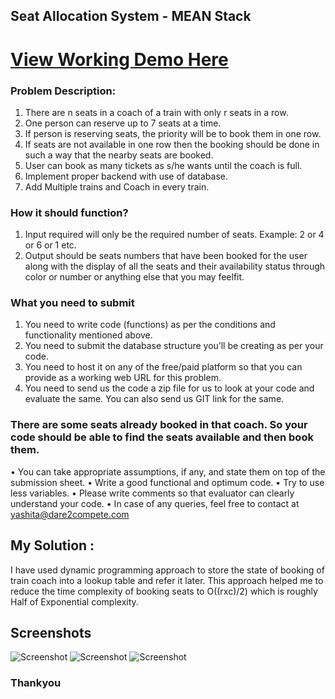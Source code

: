 ## Seat Allocation System - MEAN Stack
# [View Working Demo Here](https://seat-allocation-angular.herokuapp.com/)

### Problem Description:
1. There are n seats in a coach of a train with only r seats in a row.
2. One person can reserve up to 7 seats at a time.
3. If person is reserving seats, the priority will be to book them in one row.
4. If seats are not available in one row then the booking should be done in such a way that the nearby
   seats are booked.
5. User can book as many tickets as s/he wants until the coach is full.
6. Implement proper backend with use of database.
7. Add Multiple trains and Coach in every train.

### How it should function?
1. Input required will only be the required number of seats. Example: 2 or 4 or 6 or 1 etc.
2. Output should be seats numbers that have been booked for the user along with the display of all the
   seats and their availability status through color or number or anything else that you may feelfit.
### What you need to submit
1. You need to write code (functions) as per the conditions and functionality mentioned above.
2. You need to submit the database structure you’ll be creating as per your code.
3. You need to host it on any of the free/paid platform so that you can provide as a working web URL for
   this problem.
4. You need to send us the code a zip file for us to look at your code and evaluate the same. You can also
   send us GIT link for the same.
### There are some seats already booked in that coach. So your code should be able to find the seats available and then book them.
• You can take appropriate assumptions, if any, and state them on top of the submission sheet.
• Write a good functional and optimum code.
• Try to use less variables.
• Please write comments so that evaluator can clearly understand your code.
• In case of any queries, feel free to contact at yashita@dare2compete.com

## My Solution :
I have used dynamic programming approach to store the state 
of booking of train coach into a lookup table and refer it later.
This approach helped me to reduce the time complexity of booking 
seats to O((rxc)/2) which is roughly Half of Exponential complexity.


## Screenshots
![Screenshot](https://res.cloudinary.com/srvraj311/image/upload/v1649563425/Screenshot_2022-04-10_at_9.32.32_AM_q5oswh.png)
![Screenshot](https://res.cloudinary.com/srvraj311/image/upload/v1649563429/Screenshot_2022-04-10_at_9.32.47_AM_vzxnch.png)
![Screenshot](https://res.cloudinary.com/srvraj311/image/upload/v1649563416/Screenshot_2022-04-10_at_9.33.08_AM_wcldyo.png)

### Thankyou
